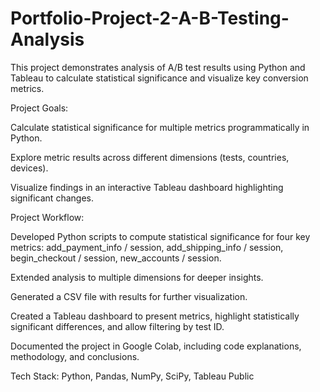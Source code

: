 # Portfolio-Project-2-A-B-Testing-Analysis

This project demonstrates analysis of A/B test results using Python and Tableau to calculate statistical significance and visualize key conversion metrics.

Project Goals:

Calculate statistical significance for multiple metrics programmatically in Python.

Explore metric results across different dimensions (tests, countries, devices).

Visualize findings in an interactive Tableau dashboard highlighting significant changes.

Project Workflow:

Developed Python scripts to compute statistical significance for four key metrics: add_payment_info / session, add_shipping_info / session, begin_checkout / session, new_accounts / session.

Extended analysis to multiple dimensions for deeper insights.

Generated a CSV file with results for further visualization.

Created a Tableau dashboard to present metrics, highlight statistically significant differences, and allow filtering by test ID.

Documented the project in Google Colab, including code explanations, methodology, and conclusions.

Tech Stack: Python, Pandas, NumPy, SciPy, Tableau Public
